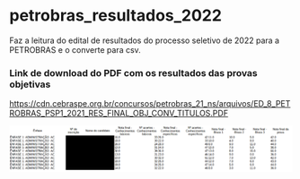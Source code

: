 # petrobras_resultados_2022
Faz a leitura do edital de resultados do processo seletivo de 2022 para a PETROBRAS e o converte para csv.

### Link de download do PDF com os resultados das provas objetivas
https://cdn.cebraspe.org.br/concursos/petrobras_21_ns/arquivos/ED_8_PETROBRAS_PSP1_2021_RES_FINAL_OBJ_CONV_TITULOS.PDF

![img.png](img.png)